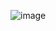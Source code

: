 ![image](https://github.com/Bakulesh1Codes108/Project-Opensourced-Malpani-Education/assets/141210076/0a672740-358a-4ea0-91a6-b5052dbbea4b)
